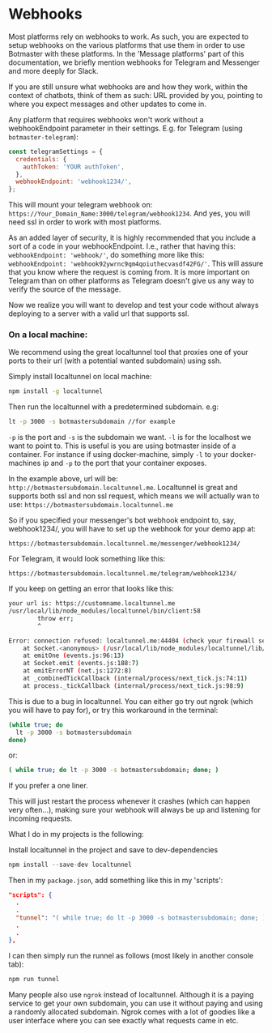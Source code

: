 # Webhooks

Most platforms rely on webhooks to work. As such, you are expected to setup webhooks on the various platforms that use them in order to use Botmaster with these platforms. In the 'Message platforms' part of this documentation, we briefly mention webhooks for Telegram and Messenger and more deeply for Slack.

If you are still unsure what webhooks are and how they work, within the context of chatbots, think of them as such: URL provided by you, pointing to where you expect messages and other updates to come in.

Any platform that requires webhooks won't work without a webhookEndpoint parameter in their settings. E.g. for Telegram (using `botmaster-telegram`):

```js
const telegramSettings = {
  credentials: {
    authToken: 'YOUR authToken',
  },
  webhookEndpoint: 'webhook1234/',
};
```

This will mount your telegram webhook on: `https://Your_Domain_Name:3000/telegram/webhook1234`. And yes, you will need ssl in order to work with most platforms.

As an added layer of security, it is highly recommended that you include a sort of a code in your webhookEndpoint. I.e., rather that having this: `webhookEndpoint: 'webhook/'`, do something more like this: `webhookEndpoint: 'webhook92ywrnc9qm4qoiuthecvasdf42FG/'`. This will assure that you know where the request is coming from. It is more important on Telegram than on other platforms as Telegram doesn't give us any way to verify the source of the message.

Now we realize you will want to develop and test your code without always deploying to a server with a valid url that supports ssl.

### On a local machine:

We recommend using the great localtunnel tool that proxies one of your ports to their url (with a potential wanted subdomain) using ssh.

Simply install localtunnel on local machine:

```bash
npm install -g localtunnel
```

Then run the localtunnel with a predetermined subdomain. e.g:

```bash
lt -p 3000 -s botmastersubdomain //for example
```

`-p` is the port and `-s` is the subdomain we want.
`-l` is for the localhost we want to point to. This is useful is you are using botmaster inside of a container. For instance if using docker-machine, simply `-l` to your docker-machines ip and `-p` to the port that your container exposes.

In the example above, url will be: `http://botmastersubdomain.localtunnel.me`. Localtunnel is great and supports both ssl and non ssl request, which means we will actually wan to use: `https://botmastersubdomain.localtunnel.me`

So if you specified your messenger's bot webhook endpoint to, say, webhook1234/, you will have to set up the webhook for your demo app at:

```
https://botmastersubdomain.localtunnel.me/messenger/webhook1234/
```

For Telegram, it would look something like this:

```
https://botmastersubdomain.localtunnel.me/telegram/webhook1234/
```

If you keep on getting an error that looks like this:

```bash
your url is: https://customname.localtunnel.me
/usr/local/lib/node_modules/localtunnel/bin/client:58
        throw err;
        ^

Error: connection refused: localtunnel.me:44404 (check your firewall settings)
    at Socket.<anonymous> (/usr/local/lib/node_modules/localtunnel/lib/TunnelCluster.js:47:32)
    at emitOne (events.js:96:13)
    at Socket.emit (events.js:188:7)
    at emitErrorNT (net.js:1272:8)
    at _combinedTickCallback (internal/process/next_tick.js:74:11)
    at process._tickCallback (internal/process/next_tick.js:98:9)
```

This is due to a bug in localtunnel. You can either go try out ngrok (which you will have to pay for), or try this workaround in the terminal:

```bash
(while true; do
  lt -p 3000 -s botmastersubdomain
done)
```

or:

```bash
( while true; do lt -p 3000 -s botmastersubdomain; done; )
```

If you prefer a one liner.

This will just restart the process whenever it crashes (which can happen very often...), making sure your webhook will always be up and listening for incoming requests.

What I do in my projects is the following:

Install localtunnel in the project and save to dev-dependencies
```js
npm install --save-dev localtunnel
```

Then in my `package.json`, add something like this in my 'scripts':

```json
"scripts": {
  .
  .
  "tunnel": "( while true; do lt -p 3000 -s botmastersubdomain; done; )",
  .
  .
},
```

I can then simply run the runnel as follows (most likely in another console tab):

```bash
npm run tunnel
```

Many people also use `ngrok` instead of localtunnel. Although it is a paying service to get your own subdomain,
you can use it without paying and using a randomly allocated subdomain. Ngrok comes with a lot of goodies like a user interface
where you can see exactly what requests came in etc.
